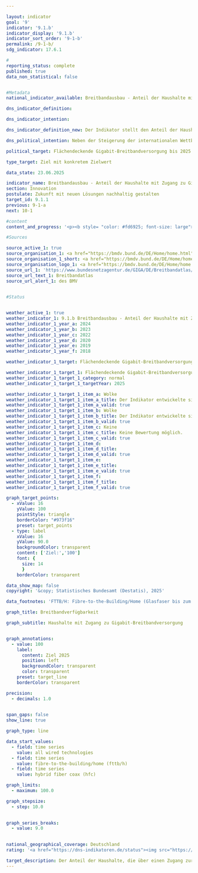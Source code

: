 ```yaml
---

layout: indicator        
goal: '9'        
indicator: '9.1.b'        
indicator_display: '9.1.b'        
indicator_sort_order: '9-1-b'        
permalink: /9-1-b/        
sdg_indicator: 17.6.1        

#
reporting_status: complete        
published: true        
data_non_statistical: false        


#Metadata        
national_indicator_available: Breitbandausbau - Anteil der Haushalte mit Zugang zu Gigabit-Breitbandversorgung        

dns_indicator_definition:         

dns_indicator_intention:         

dns_indicator_definition_new: Der Indikator stellt den Anteil der Haushalte mit Zugang zu Gigabit-Breitbandversorgung (in Prozent) dar. Er zeigt die Entwicklung der technisch verlegten Breitbandverfügbarkeit bei den Haushalten in Deutschland für Gigabit-Anschlüsse (≥ 1&nbsp;000&nbsp;<abbr title="Megabit pro Sekunde" tabindex="0">Mbit/s</abbr>) über reine Glasfasernetze (<abbr title="Fibre-to-the-Building/Fibre-to-the-Home (Glasfaser bis zum Gebäude/Glasfaser bis in die Wohnung)" tabindex="0">FTTB/H</abbr>), Kabelfernsehen (<abbr title="Cable Television (Kabelfernsehen)" tabindex="0">CATV</abbr>) und alle leitungsgebundenen Technologien.        

dns_political_intention: Neben der Steigerung der internationalen Wettbewerbsfähigkeit sollen über den Ausbau der Breitbandverfügbarkeit mit Gigabit-Geschwindigkeit gleichwertige Lebensbedingungen in Deutschland ermöglicht werden. Für die Erreichung dieser Ziele sollen neben dem vorwiegend privatwirtschaftlich erfolgenden Ausbau auch staatliche Fördermaßnahmen den Ausbau in unwirtschaftlichen Gebieten unterstützen.        

political_target: Flächendeckende Gigabit-Breitbandversorgung bis 2025        

type_target: Ziel mit konkretem Zielwert        

data_state: 23.06.2025        

indicator_name: Breitbandausbau - Anteil der Haushalte mit Zugang zu Gigabit-Breitbandversorgung        
section: Innovation        
postulate: Zukunft mit neuen Lösungen nachhaltig gestalten        
target_id: 9.1.1        
previous: 9-1-a        
next: 10-1        

#content         
content_and_progress: '<p><b style= "color: #fd6925; font-size: large">9.1.b Breitbandausbau &#8209; Anteil der Haushalte mit Zugang zu Gigabit-Breitbandversorgung</b><br><br>Der Indikator stellt die Verfügbarkeit von Breitbandanschlüssen mit einer Downstreamgeschwindigkeit von mindestens 1&nbsp;000&nbsp;<abbr title="Megabit pro Sekunde" tabindex="0">Mbit/s</abbr> (Gigabit) in deutschen Privathaushalten dar. Erfasst werden dabei die leitungsgebundenen Technologien Glasfaser (Fiber to the Building beziehungsweise Fiber to the Home, <abbr title="Fibre-to-the-Building/Fibre-to-the-Home (Glasfaser bis zum Gebäude/Glasfaser bis in die Wohnung)" tabindex="0">FTTB/H</abbr>) sowie Hybrid Fiber Coax (HFC, ehemals Kabelfernsehen). Datengrundlage der Auswertungen sind regelmäßig aktualisierte Versorgungsdaten von über 150&nbsp;Telekommunikationsunternehmen (<abbr title="Telekommunikationsunternehmen" tabindex="0">TKU</abbr>).<br><br>Mit Stand Ende 2024&nbsp;stehen Glasfaseranschlüsse mit einer Geschwindigkeit von mindestens 1&nbsp;000&nbsp;<abbr title="Megabit pro Sekunde" tabindex="0">Mbit/s</abbr> für 39,8&nbsp;% der Haushalte in Deutschland zur Verfügung. Zwischen 2015&nbsp;und 2024&nbsp;ist die Verfügbarkeit von <abbr title="Fibre-to-the-Building/Fibre-to-the-Home (Glasfaser bis zum Gebäude/Glasfaser bis in die Wohnung)" tabindex="0">FTTB/H</abbr>-Anschlüssen mit mindestens 1&nbsp;000&nbsp;<abbr title="Megabit pro Sekunde" tabindex="0">Mbit/s</abbr> um 33,1&nbsp;Prozentpunkte gestiegen&nbsp;–&nbsp;das entspricht einer nahezu Versechsfachung (+494&nbsp;%). Im Zeitraum von Ende 2018&nbsp;bis Ende 2024&nbsp;hat sich der Anteil der Haushalte mit Anschlussmöglichkeit über Hybrid Fiber Coax (HFC) mit mindestens 1&nbsp;000&nbsp;<abbr title="Megabit pro Sekunde" tabindex="0">Mbit/s</abbr> von 23,7&nbsp;% auf 62,4&nbsp;% erhöht. Die Verfügbarkeit hat sich somit mehr als verdoppelt (+163&nbsp;%). Insgesamt stehen damit Ende 2024&nbsp;gigabitfähige Anschlussmöglichkeiten für 77,9&nbsp;% aller Privathaushalte zur Verfügung.<br><br>Die Breitbandverfügbarkeit im Gigabit-Bereich über alle leitungsgebundenen Technologien hinweg konzentriert sich dabei besonders auf dicht besiedelte Gebiete. Dort verfügen 90,4&nbsp;% der Haushalte über mindestens eine Gigabitanschlussmöglichkeit. In Gebieten mit mittlerer Besiedlungsdichte liegt der Anteil mit 76,9&nbsp;% deutlich niedriger. In dünn besiedelten Gebieten beträgt die Verfügbarkeit lediglich 51,5&nbsp;%.<br><br>Wird lediglich auf die Verfügbarkeit von Gigabit-Glasfaseranschlussmöglichkeiten abgestellt, so ist der Abstand deutlich geringer: Ende 2024&nbsp;verfügen 42,5&nbsp;% der Haushalte in dicht besiedelten Gebieten über eine Gigabitanschlussmöglichkeit via Glasfaser&nbsp;–&nbsp;In mittel sowie gering besiedelten Gebieten liegt der Anteil jeweils bei rund 38&nbsp;%.<br><br>Auch auf Ebene der Bundesländer zeigen sich Unterschiede in der Verfügbarkeit. Den höchsten Anteil an Haushalten mit Gigabitanschlussmöglichkeit über alle Technologien unter den Flächenländern verzeichnet Schleswig-Holstein mit 91,6&nbsp;% im Jahr 2024, gefolgt von Niedersachsen mit 86,3&nbsp;%. Die niedrigste Verfügbarkeit weist Thüringen mit 55,7&nbsp;% auf, gefolgt von Sachsen-Anhalt mit 62,8&nbsp;%. Im Vergleich dazu liegt die Gigabitverfügbarkeit in den drei Stadtstaaten Berlin, Bremen und Hamburg jeweils bei über 95&nbsp;%&nbsp;–&nbsp;und damit deutlich über dem Wert für dicht besiedelte Gebiete im Bundesdurchschnitt.<br><br>Trotz der erreichten Fortschritte wird das politisch festgelegte Ziel einer flächendeckenden leitungsgebundenen Gigabitversorgung bis zum Jahr 2025&nbsp;voraussichtlich nicht vollständig erreicht werden.</p>'                

#Sources        

source_active_1: true
source_organisation_1: <a href="https://bmdv.bund.de/DE/Home/home.html" target="_blank" onclick="return confirm_alert('des BMV', 'De')">Bundesministerium für Verkehr</a>
source_organisation_1_short: <a href="https://bmdv.bund.de/DE/Home/home.html" target="_blank" onclick="return confirm_alert('des BMV', 'De')">Bundesministerium für Verkehr</a>
source_organisation_logo_1: <a href="https://bmdv.bund.de/DE/Home/home.html" target="_blank" onclick="return confirm_alert('des BMV', 'De')"><img src="https://dns-indikatoren.de/public/OrgImgDe/bmv.png" alt="Bundesministerium für Verkehr" title=" Klicken Sie hier um zur Homepage der Organisation Bundesministerium für Verkehr zu gelangen." style="height:60px; width:148px; border:transparent"/></a>
source_url_1: 'https://www.bundesnetzagentur.de/GIGA/DE/Breitbandatlas/start.html'
source_url_text_1: Breitbandatlas
source_url_alert_1: des BMV
        

#Status        


weather_active_1: true
weather_indicator_1: 9.1.b Breitbandausbau - Anteil der Haushalte mit Zugang zu Gigabit-Breitbandversorgung
weather_indicator_1_year_a: 2024
weather_indicator_1_year_b: 2023
weather_indicator_1_year_c: 2022
weather_indicator_1_year_d: 2020
weather_indicator_1_year_e: 2019
weather_indicator_1_year_f: 2018

weather_indicator_1_target: Flächendeckende Gigabit-Breitbandversorgung bis 2025

weather_indicator_1_target_1: Flächendeckende Gigabit-Breitbandversorgung bis 2025
weather_indicator_1_target_1_category: normal
weather_indicator_1_target_1_targetYear: 2025

weather_indicator_1_target_1_item_a: Wolke
weather_indicator_1_target_1_item_a_title: Der Indikator entwickelte sich in 2024 zwar in die gewünschte Richtung auf das Ziel zu, bei Fortsetzung der Entwicklung wäre das Ziel im Zieljahr aber um mehr als 20 % der Differenz zwischen Zielwert und dem Wert aus 2024 verfehlt worden.
weather_indicator_1_target_1_item_a_valid: true
weather_indicator_1_target_1_item_b: Wolke
weather_indicator_1_target_1_item_b_title: Der Indikator entwickelte sich in 2023 zwar in die gewünschte Richtung auf das Ziel zu, bei Fortsetzung der Entwicklung wäre das Ziel im Zieljahr aber um mehr als 20 % der Differenz zwischen Zielwert und dem Wert aus 2023 verfehlt worden.
weather_indicator_1_target_1_item_b_valid: true
weather_indicator_1_target_1_item_c: Keine
weather_indicator_1_target_1_item_c_title: Keine Bewertung möglich.
weather_indicator_1_target_1_item_c_valid: true
weather_indicator_1_target_1_item_d: 
weather_indicator_1_target_1_item_d_title: 
weather_indicator_1_target_1_item_d_valid: true
weather_indicator_1_target_1_item_e: 
weather_indicator_1_target_1_item_e_title: 
weather_indicator_1_target_1_item_e_valid: true
weather_indicator_1_target_1_item_f: 
weather_indicator_1_target_1_item_f_title: 
weather_indicator_1_target_1_item_f_valid: true        

graph_target_points:
  - xValue: 16
    yValue: 100
    pointStyle: triangle
    borderColor: "#973f16"
    preset: target_points
  - type: label
    xValue: 16
    yValue: 90.0
    backgroundColor: transparent
    content: ['Ziel:','100']
    font: {
      size: 14
      }
    borderColor: transparent        

data_show_map: false        
copyright: '&copy; Statistisches Bundesamt (Destatis), 2025'        

data_footnotes: 'FTTB/H: Fibre-to-the-Building/Home (Glasfaser bis zum Gebäude/in die Wohnung).<br>• HFC: Hybrid Fiber Coax (ehemals CATV: Cable Television (Kabelfernsehen)).<br>• Für Ende 2021&nbsp;konnten wegen Umstellung der Prozesse aufgrund neuer gesetzlicher Vorgaben und Übernahme der Erhebung durch die Bundesnetzagentur keine Daten bereitgestellt werden.'        

graph_title: Breitbandverfügbarkeit        

graph_subtitle: Haushalte mit Zugang zu Gigabit-Breitbandversorgung        


graph_annotations:
  - value: 100
    label:
      content: Ziel 2025
      position: left
      backgroundColor: transparent
      color: transparent
    preset: target_line
    borderColor: transparent        

precision: 
  - decimals: 1.0
            

span_gaps: false        
show_line: true        

graph_type: line                

data_start_values: 
  - field: time series
    value: all wired technologies
  - field: time series
    value: fibre-to-the-building/home (fttb/h)
  - field: time series
    value: hybrid fiber coax (hfc)        

graph_limits: 
  - maximum: 100.0        

graph_stepsize: 
  - step: 10.0
            

graph_series_breaks: 
  - value: 9.0
                            

national_geographical_coverage: Deutschland                
rating: '<a href="https://dns-indikatoren.de/status"><img src="https://sdg-indikatoren.de/public/Wettersymbole/Wolke.png" title="Der Indikator entwickelte sich in 2024 zwar in die gewünschte Richtung auf das Ziel zu, bei Fortsetzung der Entwicklung wäre das Ziel im Zieljahr aber um mehr als 20 % der Differenz zwischen Zielwert und dem Wert aus 2024 verfehlt worden." alt="Wettersymbol Wolke"/></a>'        

target_description: Der Anteil der Haushalte, die über einen Zugang zur Gigabit-Breitbandversorgung verfügen, soll bis 2025&nbsp;auf 100&nbsp;Prozent gesteigert werden.<br><br>Ausgehend von der Zielformulierung werden bei einer Fortsetzung der durchschnittlichen Steigerung der Jahre 2019&nbsp;bis 2024&nbsp;(berücksichtigt werden jeweils die Werte des zweiten Halbjahres) bis 2025&nbsp;nur etwa 85&nbsp;Prozent der Haushalte über einen entsprechenden Anschluss verfügen. Der Indikator 9.1.b wird für das Jahr 2024&nbsp;mit „Wolke“ bewertet.        
---
```


